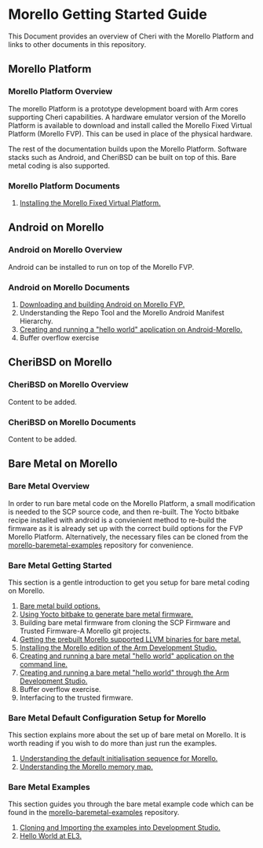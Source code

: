 # Morello Getting Started Guide
This Document provides an overview of Cheri with the Morello Platform and links to other documents in this repository.

## Morello Platform
### Morello Platform Overview
The morello Platform is a prototype development board with Arm cores supporting Cheri capabilities.
A hardware emulator version of the Morello Platform is available to download and install called the Morello Fixed Virtual Platform (Morello FVP). This can be used in place of the physical hardware.

The rest of the documentation builds upon the Morello Platform. Software stacks such as Android, and CheriBSD can be built on top of this. Bare metal coding is also supported.

### Morello Platform Documents
1. [Installing the Morello Fixed Virtual Platform.](./morello/MorelloPlatform/InstallingMorelloFVP.md)

## Android on Morello
### Android on Morello Overview
Android can be installed to run on top of the Morello FVP.
### Android on Morello Documents
1. [Downloading and building Android on Morello FVP.](./morello/AndroidOnMorello/BuildingMorelloAndroid/BuildingAndroidOnMorello.md)
2. Understanding the Repo Tool and the Morello Android Manifest Hierarchy.
3. [Creating and running a "hello world" application on Android-Morello.](./morello/AndroidOnMorello/HelloWorldOnAndroid/helloWorldOnAndroid.md)
3. Buffer overflow exercise 

## CheriBSD on Morello
### CheriBSD on Morello Overview
Content to be added.
### CheriBSD on Morello Documents
Content to be added.

## Bare Metal on Morello
### Bare Metal Overview
In order to run bare metal code on the Morello Platform, a small modification is needed to the SCP source code, and then re-built. The Yocto bitbake recipe installed with android is a convienient method to re-build the firmware as it is already set up with the correct build options for the FVP Morello Platform. Alternatively, the necessary files can be cloned from the [morello-baremetal-examples](./https://github.com/cap-tee/morello-baremetal-examples) repository for convenience.
### Bare Metal Getting Started
This section is a gentle introduction to get you setup for bare metal coding on Morello.
1. [Bare metal build options.](./morello/BareMetalOnMorello/BuildOptions/BuildOptions.md) 
2. [Using Yocto bitbake to generate bare metal firmware.](./morello/BareMetalOnMorello/YoctoBitbake/YoctoBitbake.md)
3. Building bare metal firmware from cloning the SCP Firmware and Trusted Firmware-A Morello git projects.
4. [Getting the prebuilt Morello supported LLVM binaries for bare metal.](./morello/BareMetalOnMorello/LlvmBinaries/LlvmBinaries.md)
5. [Installing the Morello edition of the Arm Development Studio.](./morello/BareMetalOnMorello/InstallingArmDevStudio/InstallingArmDevStudio.md)
6. [Creating and running a bare metal "hello world" application on the command line.](./morello/BareMetalOnMorello/HelloWorldCommandLine/HelloWorldCommandLine.md)
7. [Creating and running a bare metal "hello world" through the Arm Development Studio.](./morello/BareMetalOnMorello/HelloWorldArmDevStudio/HelloWorldArmDevStudio.md)
8. Buffer overflow exercise.
9. Interfacing to the trusted firmware.
### Bare Metal Default Configuration Setup for Morello
This section explains more about the set up of bare metal on Morello. It is worth reading if you wish to do more than just run the examples. 
1. [Understanding the default initialisation sequence for Morello.](./morello/BareMetalOnMorello/DefaultSetup/InitSequence/InitSequence.md)
2. [Understanding the Morello memory map.](./morello/BareMetalOnMorello/DefaultSetup/MemMap/MemMap.md)
### Bare Metal Examples
This section guides you through the bare metal example code which can be found in the [morello-baremetal-examples](./https://github.com/cap-tee/morello-baremetal-examples) repository.
1. [Cloning and Importing the examples into Development Studio.](./morello/BareMetalOnMorello/BareMetalExamples/DownloadingExamples/DownloadingExamples.md)
1. [Hello World at EL3.](./morello/BareMetalOnMorello/BareMetalExamples/HelloWorld/HelloWorld.md)
